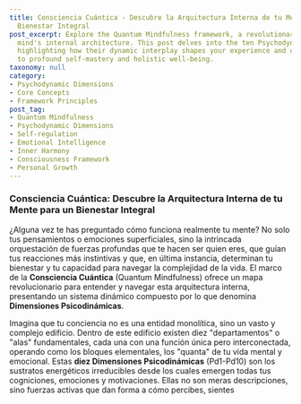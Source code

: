 ```yaml
---
title: Consciencia Cuántica - Descubre la Arquitectura Interna de tu Mente para un
  Bienestar Integral
post_excerpt: Explore the Quantum Mindfulness framework, a revolutionary map of your
  mind's internal architecture. This post delves into the ten Psychodynamic Dimensions,
  highlighting how their dynamic interplay shapes your experience and offers a path
  to profound self-mastery and holistic well-being.
taxonomy: null
category:
- Psychodynamic Dimensions
- Core Concepts
- Framework Principles
post_tag:
- Quantum Mindfulness
- Psychodynamic Dimensions
- Self-regulation
- Emotional Intelligence
- Inner Harmony
- Consciousness Framework
- Personal Growth
---
```

### Consciencia Cuántica: Descubre la Arquitectura Interna de tu Mente para un Bienestar Integral

¿Alguna vez te has preguntado cómo funciona realmente tu mente? No solo tus pensamientos o emociones superficiales, sino la intrincada orquestación de fuerzas profundas que te hacen ser quien eres, que guían tus reacciones más instintivas y que, en última instancia, determinan tu bienestar y tu capacidad para navegar la complejidad de la vida. El marco de la **Consciencia Cuántica** (Quantum Mindfulness) ofrece un mapa revolucionario para entender y navegar esta arquitectura interna, presentando un sistema dinámico compuesto por lo que denomina **Dimensiones Psicodinámicas**.

Imagina que tu conciencia no es una entidad monolítica, sino un vasto y complejo edificio. Dentro de este edificio existen diez "departamentos" o "alas" fundamentales, cada una con una función única pero interconectada, operando como los bloques elementales, los "quanta" de tu vida mental y emocional. Estas **diez Dimensiones Psicodinámicas** (Pd1-Pd10) son los sustratos energéticos irreducibles desde los cuales emergen todas tus cogniciones, emociones y motivaciones. Ellas no son meras descripciones, sino fuerzas activas que dan forma a cómo percibes, sientes